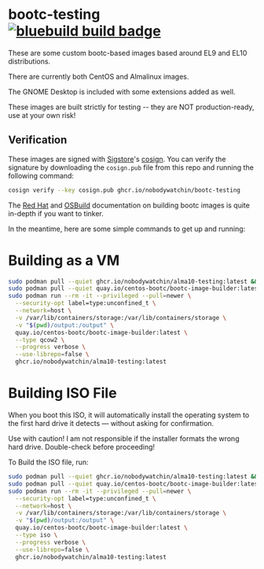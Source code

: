 # bootc-testing &nbsp; [![bluebuild build badge](https://github.com/nobodywatchin/bootc-testing/actions/workflows/build.yml/badge.svg)](https://github.com/nobodywatchin/bootc-testing/actions/workflows/build.yml)

These are some custom bootc-based images based around EL9 and EL10 distributions.

There are currently both CentOS and Almalinux images.

The GNOME Desktop is included with some extensions added as well.

These images are built strictly for testing -- they are NOT production-ready, use at your own risk!

## Verification

These images are signed with [Sigstore](https://www.sigstore.dev/)'s [cosign](https://github.com/sigstore/cosign). You can verify the signature by downloading the `cosign.pub` file from this repo and running the following command:

```bash
cosign verify --key cosign.pub ghcr.io/nobodywatchin/bootc-testing
```

The [Red Hat](https://docs.redhat.com/en/documentation/red_hat_enterprise_linux/9/html/using_image_mode_for_rhel_to_build_deploy_and_manage_operating_systems/deploying-the-rhel-bootc-images_using-image-mode-for-rhel-to-build-deploy-and-manage-operating-systems#building-and-launching-configured-images_deploying-the-rhel-bootc-images) and [OSBuild](https://osbuild.org/docs/bootc/) documentation on building bootc images is quite in-depth if you want to tinker. 

In the meantime, here are some simple commands to get up and running:

# Building as a VM

```bash
sudo podman pull --quiet ghcr.io/nobodywatchin/alma10-testing:latest && \
sudo podman pull --quiet quay.io/centos-bootc/bootc-image-builder:latest && \
sudo podman run --rm -it --privileged --pull=newer \
  --security-opt label=type:unconfined_t \
  --network=host \
  -v /var/lib/containers/storage:/var/lib/containers/storage \
  -v "$(pwd)/output:/output" \
  quay.io/centos-bootc/bootc-image-builder:latest \
  --type qcow2 \
  --progress verbose \
  --use-librepo=false \
  ghcr.io/nobodywatchin/alma10-testing:latest
```

# Building ISO File

When you boot this ISO, it will automatically install the operating system to the first hard drive it detects — without asking for confirmation.

Use with caution! I am not responsible if the installer formats the wrong hard drive. Double-check before proceeding!

To Build the ISO file, run:

```bash
sudo podman pull --quiet ghcr.io/nobodywatchin/alma10-testing:latest && \
sudo podman pull --quiet quay.io/centos-bootc/bootc-image-builder:latest && \
sudo podman run --rm -it --privileged --pull=newer \
  --security-opt label=type:unconfined_t \
  --network=host \
  -v /var/lib/containers/storage:/var/lib/containers/storage \
  -v "$(pwd)/output:/output" \
  quay.io/centos-bootc/bootc-image-builder:latest \
  --type iso \
  --progress verbose \
  --use-librepo=false \
  ghcr.io/nobodywatchin/alma10-testing:latest
```
